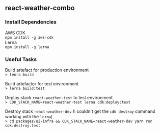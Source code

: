 ## react-weather-combo

### Install Dependencies
AWS CDK  
`npm install -g aws-cdk`  
Lerna  
`npm install -g lerna`

### Useful Tasks
Build artefact for production environment  
`> lenra build`  

Build artefactor for test environment  
`> lerna build:test`  

Deploy stack `react-weather-test` to test environment  
`> CDK_STACK_NAME=react-weather-test lerna cdk:deploy:test`  

Destroy stack `react-weather-dev` (I couldn't get the `cdk destroy` command working with the `lerna`)  
`> cd packages/ui-infra && CDK_STACK_NAME=react-weather-dev yarn run cdk:destroy:test`  

